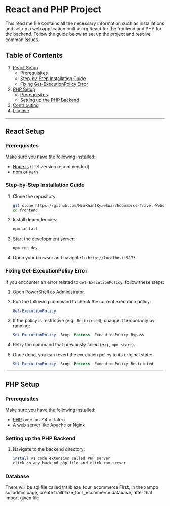# React and PHP Project

This read me file contains all the necessary information such as installations and set up a web application built using React for the frontend and PHP for the backend. Follow the guide below to set up the project and resolve common issues.

## Table of Contents

1. [React Setup](#react-setup)
   - [Prerequisites](#prerequisites)
   - [Step-by-Step Installation Guide](#step-by-step-installation-guide)
   - [Fixing Get-ExecutionPolicy Error](#fixing-get-executionpolicy-error)
2. [PHP Setup](#php-setup)
   - [Prerequisites](#php-prerequisites)
   - [Setting up the PHP Backend](#setting-up-the-php-backend)
3. [Contributing](#contributing)
4. [License](#license)

---

## React Setup

### Prerequisites

Make sure you have the following installed:

- [Node.js](https://nodejs.org/) (LTS version recommended)
- [npm](https://www.npmjs.com/) or [yarn](https://yarnpkg.com/)

### Step-by-Step Installation Guide

1. Clone the repository:
   ```bash
   git clone https://github.com/MinKhantKyawSwar/Ecommerce-Travel-Website-with-React-My-SQL-and-Php.git
   cd frontend
   ```

2. Install dependencies:
   ```bash
   npm install
   ```

3. Start the development server:
   ```bash
   npm run dev
   ```

4. Open your browser and navigate to `http://localhost:5173`.

### Fixing Get-ExecutionPolicy Error

If you encounter an error related to `Get-ExecutionPolicy`, follow these steps:

1. Open PowerShell as Administrator.

2. Run the following command to check the current execution policy:
   ```powershell
   Get-ExecutionPolicy
   ```

3. If the policy is restrictive (e.g., `Restricted`), change it temporarily by running:
   ```powershell
   Set-ExecutionPolicy -Scope Process -ExecutionPolicy Bypass
   ```

4. Retry the command that previously failed (e.g., `npm start`).

5. Once done, you can revert the execution policy to its original state:
   ```powershell
   Set-ExecutionPolicy -Scope Process -ExecutionPolicy Restricted
   ```
---

## PHP Setup

### Prerequisites

Make sure you have the following installed:

- [PHP](https://www.php.net/) (version 7.4 or later)
- A web server like [Apache](https://httpd.apache.org/) or [Nginx](https://nginx.org/)

### Setting up the PHP Backend

1. Navigate to the backend directory:
   ```bash
   install vs code extension called PHP server
   click on any backend php file and click run server
   ```
### Database
There will be sql file called trailblaze_tour_ecommerce
First, in the xampp sql admin page, create trailblaze_tour_ecommerce database,
after that import given file
